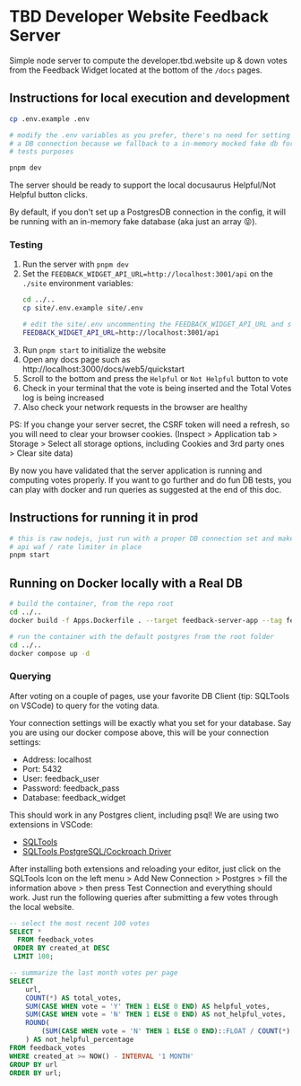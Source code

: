 # TBD Developer Website Feedback Server

Simple node server to compute the developer.tbd.website up & down votes from 
the Feedback Widget located at the bottom of the `/docs` pages.

## Instructions for local execution and development

```sh
cp .env.example .env

# modify the .env variables as you prefer, there's no need for setting
# a DB connection because we fallback to a in-memory mocked fake db for
# tests purposes

pnpm dev
```

The server should be ready to support the local docusaurus Helpful/Not Helpful button clicks.

By default, if you don't set up a PostgresDB connection in the config, it will be running with
an in-memory fake database (aka just an array 😝).

### Testing

1. Run the server with `pnpm dev`
1. Set the `FEEDBACK_WIDGET_API_URL=http://localhost:3001/api` on the `./site` environment variables:
    ```sh
    cd ../..
    cp site/.env.example site/.env

    # edit the site/.env uncommenting the FEEDBACK_WIDGET_API_URL and setting the parameter as below
    FEEDBACK_WIDGET_API_URL=http://localhost:3001/api
    ```
1. Run `pnpm start` to initialize the website
1. Open any docs page such as http://localhost:3000/docs/web5/quickstart
1. Scroll to the bottom and press the `Helpful` or `Not Helpful` button to vote
1. Check in your terminal that the vote is being inserted and the Total Votes log is being increased
1. Also check your network requests in the browser are healthy

PS: If you change your server secret, the CSRF token will need a refresh, so you will need to clear 
your browser cookies. (Inspect > Application tab > Storage > Select all storage options, including 
Cookies and 3rd party ones > Clear site data)

By now you have validated that the server application is running and computing votes properly. If 
you want to go further and do fun DB tests, you can play with docker and run queries as suggested 
at the end of this doc. 

## Instructions for running it in prod

```sh
# this is raw nodejs, just run with a proper DB connection set and make sure you have a good 
# api waf / rate limiter in place
pnpm start
```

## Running on Docker locally with a Real DB

```sh
# build the container, from the repo root
cd ../..
docker build -f Apps.Dockerfile . --target feedback-server-app --tag feedback-server-app:latest

# run the container with the default postgres from the root folder
cd ../..
docker compose up -d
```

### Querying

After voting on a couple of pages, use your favorite DB Client (tip: SQLTools on VSCode) to
query for the voting data.

Your connection settings will be exactly what you set for your database. Say you are using 
our docker compose above, this will be your connection settings:

- Address: localhost
- Port: 5432
- User: feedback_user
- Password: feedback_pass
- Database: feedback_widget

This should work in any Postgres client, including psql! We are using two extensions in VSCode:

- [SQLTools](https://marketplace.visualstudio.com/items?itemName=mtxr.sqltools)
- [SQLTools PostgreSQL/Cockroach Driver](https://marketplace.visualstudio.com/items?itemName=mtxr.sqltools-driver-pg)

After installing both extensions and reloading your editor, just click on the SQLTools Icon on 
the left menu > Add New Connection > Postgres > fill the information above > then press Test 
Connection and everything should work. Just run the following queries after submitting a few 
votes through the local website.

```sql
-- select the most recent 100 votes
SELECT *
  FROM feedback_votes
 ORDER BY created_at DESC
 LIMIT 100; 

-- summarize the last month votes per page
SELECT 
    url,
    COUNT(*) AS total_votes,
    SUM(CASE WHEN vote = 'Y' THEN 1 ELSE 0 END) AS helpful_votes,
    SUM(CASE WHEN vote = 'N' THEN 1 ELSE 0 END) AS not_helpful_votes,
    ROUND(
        (SUM(CASE WHEN vote = 'N' THEN 1 ELSE 0 END)::FLOAT / COUNT(*)::FLOAT) * 100
    ) AS not_helpful_percentage
FROM feedback_votes 
WHERE created_at >= NOW() - INTERVAL '1 MONTH'
GROUP BY url 
ORDER BY url;
```
